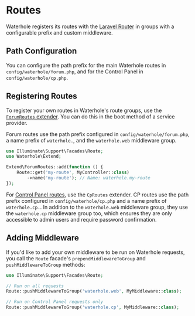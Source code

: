 # Routes

Waterhole registers its routes with the [Laravel Router](https://laravel.com/docs/10.x/routing) in groups with a configurable prefix and custom middleware.

## Path Configuration

You can configure the path prefix for the main Waterhole routes in `config/waterhole/forum.php`, and for the Control Panel in `config/waterhole/cp.php`.

## Registering Routes

To register your own routes in Waterhole's route groups, use the [`ForumRoutes` extender](https://waterhole.dev/docs/references/Waterhole/Extend/ForumRoutes.html). You can do this in the boot method of a service provider.

Forum routes use the path prefix configured in `config/waterhole/forum.php`, a name prefix of `waterhole.`, and the `waterhole.web` middleware group.

```php
use Illuminate\Support\Facades\Route;
use Waterhole\Extend;

Extend\ForumRoutes::add(function () {
    Route::get('my-route', MyController::class)
        ->name('my-route'); // Name: waterhole.my-route
});
```

For [Control Panel routes](./cp.md#adding-routes), use the `CpRoutes` extender. CP routes use the path prefix configured in `config/waterhole/cp.php` and a name prefix of `waterhole.cp.`. In addition to the `waterhole.web` middleware group, they use the `waterhole.cp` middleware group too, which ensures they are only accessible to admin users and require password confirmation.

## Adding Middleware

If you'd like to add your own middleware to be run on Waterhole requests, you call the `Route` facade's `prependMiddlewareToGroup` and `pushMiddlewareToGroup` methods:

```php
use Illuminate\Support\Facades\Route;

// Run on all requests
Route::pushMiddlewareToGroup('waterhole.web', MyMiddleware::class);

// Run on Control Panel requests only
Route::pushMiddlewareToGroup('waterhole.cp', MyMiddleware::class);
```
